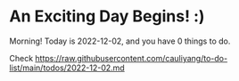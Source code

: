 # An Exciting Day Begins! :)

Morning! Today is 2022-12-02, and you have 0 things to do.

Check https://raw.githubusercontent.com/cauliyang/to-do-list/main/todos/2022-12-02.md